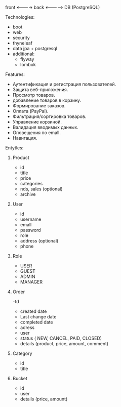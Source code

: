 front <----> back <-----> DB (PostgreSQL) 

Technologies: 
- boot
- web
- security
- thyneleaf
- data jpa + postgresql
- additional: 
	- flyway
	- lombok

Features:
- Аутентификация и регистрация пользователей.
- Защита веб-приложения. 
- Просмотр товаров.
- добавление товаров в корзину.
- Формирование заказов. 
- Оплата (PayPal).
- Фильтрация/сортировка товаров.
- Управление корзиной.
- Валидация вводимых данных.
- Оповещения по emall.
- Навигация.


Entytles:
1. Product
	- id
	- title
	- price
	- categories
	- nds, sales (optional)
	- archive

2. User
	- id
	- username
	- emall
	- password
	- role
	- address (optional)
	- phone
	
3. Role
	- USER
	- GUEST
	- ADMIN
	- MANAGER

4. Order

	-td
	- created date
	- Last change date
	- completed date
	- adress 
	- user
	- status ( NEW, CANCEL, PAID, CLOSED)
	- details (product, price, amount, comment)

5. Category
	- id
	- title

6. Bucket
	- id
	- user
	- details (price, amount)
